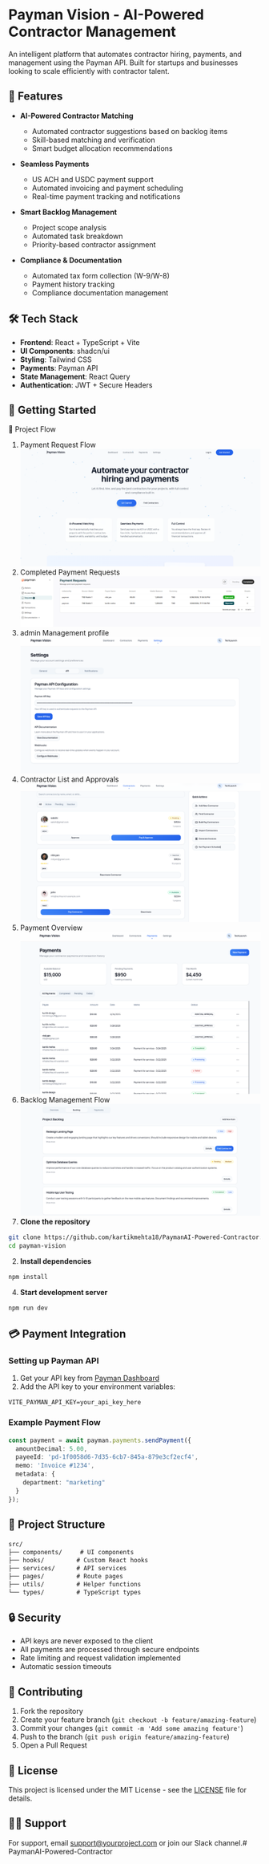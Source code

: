 # Payman Vision - AI-Powered Contractor Management

An intelligent platform that automates contractor hiring, payments, and management using the Payman API. Built for startups and businesses looking to scale efficiently with contractor talent.

## 🚀 Features

- **AI-Powered Contractor Matching**
  - Automated contractor suggestions based on backlog items
  - Skill-based matching and verification
  - Smart budget allocation recommendations

- **Seamless Payments**
  - US ACH and USDC payment support
  - Automated invoicing and payment scheduling
  - Real-time payment tracking and notifications

- **Smart Backlog Management**
  - Project scope analysis
  - Automated task breakdown
  - Priority-based contractor assignment

- **Compliance & Documentation**
  - Automated tax form collection (W-9/W-8)
  - Payment history tracking
  - Compliance documentation management

## 🛠 Tech Stack

- **Frontend**: React + TypeScript + Vite
- **UI Components**: shadcn/ui
- **Styling**: Tailwind CSS
- **Payments**: Payman API
- **State Management**: React Query
- **Authentication**: JWT + Secure Headers

## 🚦 Getting Started

📸 Project Flow
1. Payment Request Flow
![alt text](/public/image.png)
2. Completed Payment Requests
![alt text](image-1.png)
3. admin Management profile
![alt text](image-5.png)
4. Contractor List and Approvals
![alt text](image-2.png)
5. Payment Overview
![alt text](image-4.png)
6. Backlog Management Flow
![alt text](image-3.png)
1. **Clone the repository**
```bash
git clone https://github.com/kartikmehta18/PaymanAI-Powered-Contractor.git
cd payman-vision
```

2. **Install dependencies**
```bash
npm install
```


4. **Start development server**
```bash
npm run dev
```

## 💳 Payment Integration

### Setting up Payman API

1. Get your API key from [Payman Dashboard](https://dashboard.payman.io)
2. Add the API key to your environment variables:
```env
VITE_PAYMAN_API_KEY=your_api_key_here
```

### Example Payment Flow

```typescript
const payment = await payman.payments.sendPayment({
  amountDecimal: 5.00,
  payeeId: 'pd-1f0058d6-7d35-6cb7-845a-879e3cf2ecf4',
  memo: 'Invoice #1234',
  metadata: {
    department: "marketing"
  }
});
```

## 📝 Project Structure

```
src/
├── components/     # UI components
├── hooks/         # Custom React hooks
├── services/      # API services
├── pages/         # Route pages
├── utils/         # Helper functions
└── types/         # TypeScript types
```

## 🔒 Security

- API keys are never exposed to the client
- All payments are processed through secure endpoints
- Rate limiting and request validation implemented
- Automatic session timeouts

## 🤝 Contributing

1. Fork the repository
2. Create your feature branch (`git checkout -b feature/amazing-feature`)
3. Commit your changes (`git commit -m 'Add some amazing feature'`)
4. Push to the branch (`git push origin feature/amazing-feature`)
5. Open a Pull Request

## 📄 License

This project is licensed under the MIT License - see the [LICENSE](LICENSE) file for details.

## 🙋‍♂️ Support

For support, email support@yourproject.com or join our Slack channel.#   P a y m a n A I - P o w e r e d - C o n t r a c t o r 
 
 